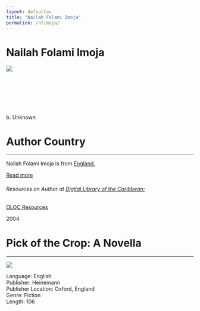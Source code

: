 ```yaml
---
layout: defaultau
title: "Nailah Folami Imoja"
permalink: /nfimoja/
---
```

<!-- partial:index.partial.html -->
<div class="content">
    <h1>Nailah Folami Imoja</h1>
    <div class="quote">
        <div><img src="https://www.bocaslitfest.com/wp-content/uploads/2021/02/Nailah-PS1.jpg" class="logo"></div>
    </div>
    <div class="timeline">
        <div style="padding-bottom:100px;"></div>
        <div class="block">
            <div class="date right"><p class="right">b. Unknown</p></div>
            <div class="dot"></div>
            <div class="left first">
            <div class="author_country">
                <h1>Author Country</h1><hr>
          <div class="aclocation">   <p>Nailah Folami Imoja is from <a href="{{ site.baseurl }}/11">England.</a></p></div>
              <div class="acreadmore">   <a href="#" target="_blank">Read more</a></div>
<div class="aclocation">  <h6>Resources on Author at <a href="https://dloc.com" target="_blank">Digital Library of the Caribbean:</a></h6></div>
              <div class="dlocresources"><a href="{{ site.baseurl }}/nfimoja_dloc" target="_blank">DLOC Resources</a></div>
            </div>
            </div>
        </div>
        <div class="block">
            <div class="date left"><p class="left">2004</p></div>
            <div class="dot"></div>
            <div class="right hide">
                <h1>Pick of the Crop: A Novella</h1><hr>
                <p><img src="https://i.gr-assets.com/images/S/compressed.photo.goodreads.com/books/1356456199l/5638597.jpg"></p>
                <p>
                Language: English<br>
                Publisher: Heinemann<br>
                Publisher Location: Oxford, England<br>
                Genre: Fiction<br>
                Length: 106<br>
                </p>
            </div>
        </div>
  <!-- partial -->
<script src='https://cdnjs.cloudflare.com/ajax/libs/jquery/3.1.1/jquery.min.js'></script><script  src="{{ site.baseurl }}/assets/js/authorscript.js"></script>